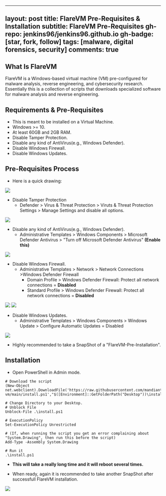 
---
layout: post
title: FlareVM Pre-Requisites & Installation
subtitle: FlareVM Pre-Requisites
gh-repo: jenkins96/jenkins96.github.io
gh-badge: [star, fork, follow]
tags: [malware, digital forensics, security]
comments: true
---

## What Is FlareVM

FlareVM is a Windows-based virtual machine (VM) pre-configured for malware analysis, reverse engineering, and cybersecurity research. Essentially this is a collection of scripts that downloads specialized software for malware analysis and reverse engineering. 

## Requirements & Pre-Requisites

* This is meant to be installed on a Virtual Machine.
* Windows >= 10.
* At least 60GB and 2GB RAM.
* Disable Tamper Protection.
* Disable any kind of AntiVirus(e.g., Windows Defender).
* Disable Windows Firewall.
* Disable Windows Updates.

## Pre-Requisites Process

* Here is a quick drawing:

![](../assets\img\articles\Flare-VM\flarevm-pre.png)


* Disable Tamper Protection
    * Defender > Virus & Threat Protection > Viruts & Threat Protection Settings > Manage Settings and disable all options.

![](../assets\img\articles\Flare-VM\img1.png)

* Disable any kind of AntiVirus(e.g., Windows Defender).
    * Administrative Templates > Windows Components > Microsoft Defender Antivirus > "Turn off Microsoft Defender Antivirus" **(Enable this)**

![](../assets\img\articles\Flare-VM\img2.png)

* Disable Windows Firewall.
    * Administrative Templates > Network > Network Connections >Windows Defender Firewall
        * Domain Profile > Windows Defender Firewall: Protect all network connections = **Disabled**
        * Standard Profile > Windows Defender Firewall: Protect all network connections = **Disabled**

![](../assets\img\articles\Flare-VM\img3.png)
![](../assets\img\articles\Flare-VM\img4.png)

* Disable Windows Updates.
    * Administrative Templates > Windows Components > Windows Update > Configure Automatic Updates = Disabled

![](../assets\img\articles\Flare-VM\img5.png)

* Highly recommended to take a SnapShot of a "FlareVM-Pre-Installation".

## Installation

* Open PowerShell in Admin mode.

```PS
# Download the script
(New-Object net.webclient).DownloadFile('https://raw.githubusercontent.com/mandiant/flare-vm/main/install.ps1',"$([Environment]::GetFolderPath("Desktop"))\install.ps1")

# Change Directory to your Desktop.
# Unblock File
Unblock-File .\install.ps1

# ExecutionPolicy
Set-ExecutionPolicy Unrestricted

# (If, when running the script you get an error complaining about "System.Drawing", then run this before the script)
Add-Type -Assembly System.Drawing

# Run it
.\install.ps1 

```

* **This will take a really long time and it will reboot several times.**

* When ready, again it is recommended to take another SnapShot after successfull FlareVM installation.

![](../assets\img\articles\Flare-VM\img6.png)


